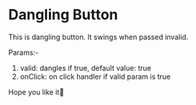 # Dangling Button

This is dangling button. It swings when passed invalid.


Params:-

1. valid: dangles if true, default value: true
2. onClick: on click handler if valid param is true



Hope you like it💞